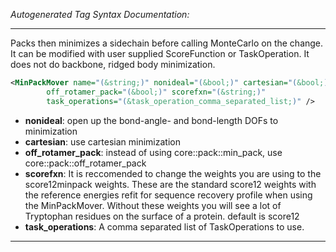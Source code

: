 <!-- THIS IS AN AUTOGENERATED FILE: Don't edit it directly, instead change the schema definition in the code itself. -->

_Autogenerated Tag Syntax Documentation:_

---
Packs then minimizes a sidechain before calling MonteCarlo on the change. It can be modified with user supplied ScoreFunction or TaskOperation. It does not do backbone, ridged body minimization.

```xml
<MinPackMover name="(&string;)" nonideal="(&bool;)" cartesian="(&bool;)"
        off_rotamer_pack="(&bool;)" scorefxn="(&string;)"
        task_operations="(&task_operation_comma_separated_list;)" />
```

-   **nonideal**: open up the bond-angle- and bond-length DOFs to minimization
-   **cartesian**: use cartesian minimization
-   **off_rotamer_pack**: instead of using core::pack::min_pack, use core::pack::off_rotamer_pack
-   **scorefxn**: It is reccomended to change the weights you are using to the score12minpack weights. These are the standard score12 weights with the reference energies refit for sequence recovery profile when using the MinPackMover. Without these weights you will see a lot of Tryptophan residues on the surface of a protein. default is score12
-   **task_operations**: A comma separated list of TaskOperations to use.

---
